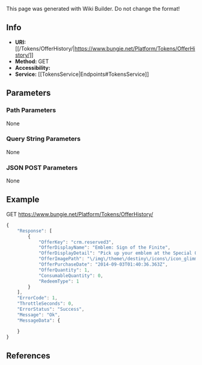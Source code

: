 <span class="wiki-builder">This page was generated with Wiki Builder. Do not change the format!</span>

## Info

* **URI:** [[/Tokens/OfferHistory/|https://www.bungie.net/Platform/Tokens/OfferHistory/]]
* **Method:** GET
* **Accessibility:** 
* **Service:** [[TokensService|Endpoints#TokensService]]

## Parameters
### Path Parameters
None

### Query String Parameters
None

### JSON POST Parameters
None

## Example
GET https://www.bungie.net/Platform/Tokens/OfferHistory/
```javascript
{
    "Response": [
        {
            "OfferKey": "crm.reserved3",
            "OfferDisplayName": "Emblem: Sign of the Finite",
            "OfferDisplayDetail": "Pick up your emblem at the Special Orders Vendor in the Tower.",
            "OfferImagePath": "\/img\/theme\/destiny\/icons\/icon_glimmer.jpg",
            "OfferPurchaseDate": "2014-09-03T01:40:36.363Z",
            "OfferQuantity": 1,
            "ConsumableQuantity": 0,
            "RedeemType": 1
        }
    ],
    "ErrorCode": 1,
    "ThrottleSeconds": 0,
    "ErrorStatus": "Success",
    "Message": "Ok",
    "MessageData": {

    }
}
```

## References
